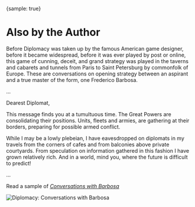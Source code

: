 {sample: true}
# Also by the Author 

Before Diplomacy was taken up by the famous American game designer, before it became widespread, before it was ever played by post or online, this game of cunning, deceit, and grand strategy was played in the taverns and cabarets and tunnels from Paris to Saint Petersburg by commonfolk of Europe. These are conversations on opening strategy between an aspirant and a true master of the form, one Frederico Barbosa.

...

Dearest Diplomat,

This message finds you at a tumultuous time. The Great Powers are consolidating their positions. Units, fleets and armies, are gathering at their borders, preparing for possible armed conflict.  

While I may be a lowly plebeian, I have eavesdropped on diplomats in my travels from the corners of cafes and from balconies above private courtyards. From speculation on information gathered in this fashion I have grown relatively rich. And in a world, mind you, where the future is difficult to predict! 

...

Read a sample of [_*Conversations with Barbosa*_](https://leanpub.com/diplomacy) 

![Diplomacy: Conversations with Barbosa](/resources/barbosa.png)
